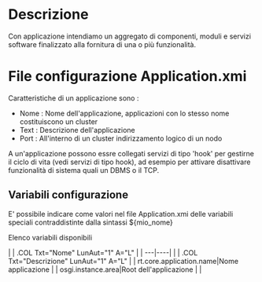 # Descrizione

Con applicazione intendiamo un aggregato di componenti, moduli e servizi software finalizzato alla fornitura di una o più funzionalità.

# File configurazione Application.xmi

Caratteristiche di un applicazione sono : 
* Nome :  Nome dell'applicazione, applicazioni con lo stesso nome costituiscono un cluster
* Text :  Descrizione dell'applicazione
* Port :  All'interno di un cluster indirizzamento logico di un nodo

A un'applicazione possono essre collegati servizi di tipo 'hook' per gestirne il ciclo di vita
(vedi servizi di tipo hook), ad esempio per attivare disattivare funzionalità di sistema quali
un DBMS o il TCP.

## Variabili configurazione
E' possibile indicare come valori nel file Application.xmi delle variabili speciali
contraddistinte dalla sintassi ${mio_nome}

Elenco variabili disponibili

| 
| .COL Txt="Nome" LunAut="1" A="L" |
| ---|----|
| 
| .COL Txt="Descrizione" LunAut="1" A="L" |
| rt.core.application.name|Nome applicazione |
| osgi.instance.area|Root dell'applicazione |
| 


